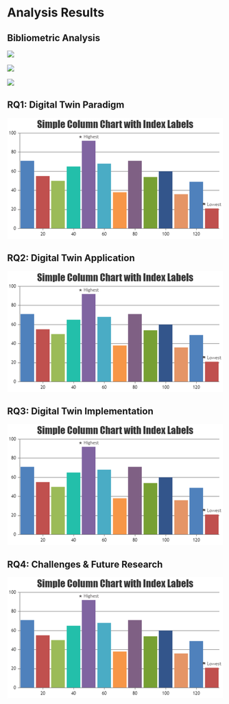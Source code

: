# Analysis Results

## Bibliometric Analysis

![](https://github.com/philipempl/DT4SEC/master/analysis/charts/BA_barchart_publications_year.png?raw=true)

![](https://github.com/philipempl/DT4SEC/master/analysis/charts/BA_piechart_publication_type.png?raw=true)

![](https://github.com/philipempl/DT4SEC/master/analysis/charts/BA_treemap_author_frequency.png?raw=true)

## RQ1: Digital Twin Paradigm

![](https://github.com/philipempl/DT4SEC/blob/master/analysis/charts/chart.png?raw=true)

## RQ2: Digital Twin Application

![](https://github.com/philipempl/DT4SEC/blob/master/analysis/charts/chart.png?raw=true)

## RQ3: Digital Twin Implementation

![](https://github.com/philipempl/DT4SEC/blob/master/analysis/charts/chart.png?raw=true)

## RQ4: Challenges & Future Research

![](https://github.com/philipempl/DT4SEC/blob/master/analysis/charts/chart.png?raw=true)
